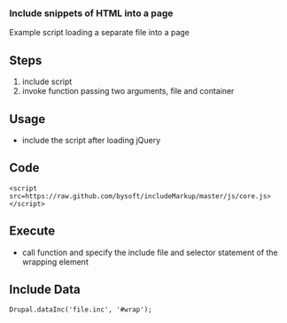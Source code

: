 ### Include snippets of HTML into a page
Example script loading a separate file into a page

Steps
-----
1. include script
2. invoke function passing two arguments, file and container


Usage
-----

* include the script after loading jQuery

Code
----
    <script src=https://raw.github.com/bysoft/includeMarkup/master/js/core.js></script>

Execute
-------

* call function and specify the include file and selector statement of the wrapping element

Include Data
------------

    Drupal.dataInc('file.inc', '#wrap');
    